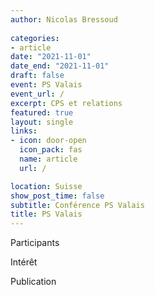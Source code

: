 ```yaml
---
author: Nicolas Bressoud
  
categories:
- article
date: "2021-11-01"
date_end: "2021-11-01"
draft: false
event: PS Valais
event_url: /
excerpt: CPS et relations
featured: true
layout: single
links:
- icon: door-open
  icon_pack: fas
  name: article
  url: /

location: Suisse
show_post_time: false
subtitle: Conférence PS Valais
title: PS Valais
---
```



Participants

Intérêt

Publication